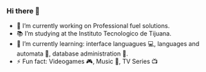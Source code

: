 ### Hi there 👋
- 🚗 I’m currently working on Professional fuel solutions.
- 📚 I’m studying at the Instituto Tecnologico de Tijuana.
- 🌱 I’m currently learning: interface languagues 💻, languages and automata 📜, database administration 🔑.
- ⚡ Fun fact: Videogames 🎮, Music 🎵, TV Series 📺
<!--
**Rhernandez14/Rhernandez14** is a ✨ _special_ ✨ repository because its `README.md` (this file) appears on your GitHub profile.

Here are some ideas to get you started:

- 
- 🌱 I’m currently learning ...
- 👯 I’m looking to collaborate on ...
- 🤔 I’m looking for help with ...
- 💬 Ask me about ...
- 📫 How to reach me: ...
- 😄 Pronouns: ...
- ⚡ Fun fact: ...
-->
